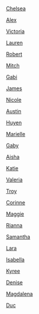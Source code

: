 [Chelsea]( https://ashleychelseanmdd.tumblr.com)

[Alex](alexjpeg.com)

[Victoria](www.victoriamessikian.com)

[Lauren](https://www.tumblr.com/blog/laurensnewmedia)

[Robert](therobertsundstrom.com)

[Mitch](https://www.tumblr.com/dashboard)

[Gabi](https://gabiwilson15.tumblr.com)

[James](jamesparknmdd.tumblr.com)

[Nicole](https://nicolezlot.home.blog/)

[Austin](https://www.tumblr.com/blog/austinpoonnmdd1001)

[Huyen](https://huyenlam6.wordpress.com)

[Marielle](https://mariellesarmiento.tumblr.com)

[Gaby](http://gabysilva143.tumblr.com/)

[Aisha](https://ajamal3.tumblr.com/)

[Katie](https://katieinfoweb.tumblr.com/)

[Valeria](https://medium.com/@valeco97)

[Troy](https://www.tumblr.com/blog/troylopez)

[Corinne](https://thisiscorinne.weebly.com)

[Maggie]( silentstudentstranger.tumblr.com)

[Rianna](https://riannabelaire.com/blog/)

[Samantha](samanthawei.tumblr.com)

[Lara](https://larasophiafoley.squarespace.com/nmddblog/)

[Isabella](https://www.tumblr.com/blog/gangstaknifewieldingcrab)

[Kyree]()

[Denise]()

[Magdalena]()

[Duc]()


